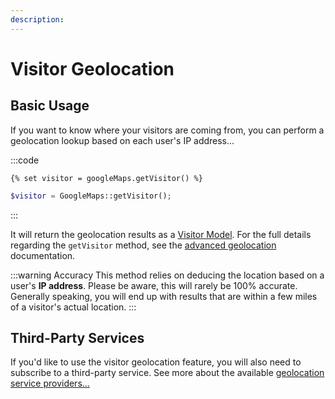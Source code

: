 ```yaml
---
description:
---
```


# Visitor Geolocation

## Basic Usage

If you want to know where your visitors are coming from, you can perform a geolocation lookup based on each user's IP address...

:::code
```twig
{% set visitor = googleMaps.getVisitor() %}
```
```php
$visitor = GoogleMaps::getVisitor();
```
:::

It will return the geolocation results as a [Visitor Model](/models/visitor-model/). For the full details regarding the `getVisitor` method, see the [advanced geolocation](/geolocation/how-to-use/#advanced) documentation.

:::warning Accuracy
This method relies on deducing the location based on a user's **IP address**. Please be aware, this will rarely be 100% accurate. Generally speaking, you will end up with results that are within a few miles of a visitor's actual location.
:::

<!--
A more precise method of visitor geolocation can be done using the HTML 5 geolocation feature. However, this will prompt the user to give your site permission to know their location, and it's possible (and common) for them to decline.
-->

## Third-Party Services

If you'd like to use the visitor geolocation feature, you will also need to subscribe to a third-party service. See more about the available [geolocation service providers...](/geolocation/service-providers/)
